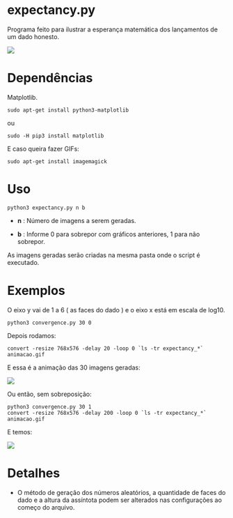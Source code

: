 # expectancy.py

Programa feito para ilustrar a esperança matemática dos lançamentos de um dado honesto.

![](https://i.imgur.com/JkV1asn.gif)

# Dependências

Matplotlib.

    sudo apt-get install python3-matplotlib

ou

    sudo -H pip3 install matplotlib

E caso queira fazer GIFs:

    sudo apt-get install imagemagick

# Uso

    python3 expectancy.py n b

* **n** : Número de imagens a serem geradas.

* **b** : Informe 0 para sobrepor com gráficos anteriores, 1 para não sobrepor.

As imagens geradas serão criadas na mesma pasta onde o script é executado. 

# Exemplos

O eixo y vai de 1 a 6 ( as faces do dado ) e o eixo x está em escala de log10.

    python3 convergence.py 30 0

Depois rodamos:

    convert -resize 768x576 -delay 20 -loop 0 `ls -tr expectancy_*` animacao.gif

E essa é a animação das 30 imagens geradas:

![](https://i.imgur.com/yhlNqzh.gif)

Ou então, sem sobreposição:

    python3 convergence.py 30 1
    convert -resize 768x576 -delay 200 -loop 0 `ls -tr expectancy_*` animacao.gif

E temos:

![](https://i.imgur.com/JkV1asn.gif)

# Detalhes

* O método de geração dos números aleatórios, a quantidade de faces do dado e a altura da assíntota podem ser alterados nas configurações ao começo do arquivo.
